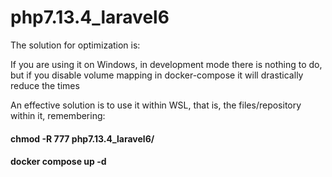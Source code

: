 # php7.13.4_laravel6

The solution for optimization is:

If you are using it on Windows, in development mode there is nothing to do, but if you disable volume mapping in docker-compose it will drastically reduce the times

An effective solution is to use it within WSL, that is, the files/repository within it, remembering:

#### chmod -R 777 php7.13.4_laravel6/

#### docker compose up -d


